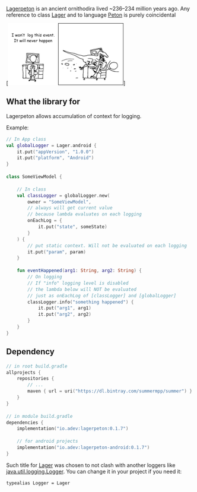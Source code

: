 [Lagerpeton](https://en.wikipedia.org/wiki/Lagerpeton) is an ancient ornithodira lived ~236–234 million years ago. Any reference to class [Lager](https://docs.oracle.com/javase/7/docs/api/java/util/logging/Logger.html) and to language [Peton](https://www.python.org/) is purely coincidental

[![logo](./logo.png)]

## What the library for

Lagerpeton allows accumulation of context for logging.

Example:
```kotlin
// In App class
val globalLogger = Lager.android {
    it.put("appVersion", "1.0.0")
    it.put("platform", "Android")
}

class SomeViewModel {

    // In class
    val classLogger = globalLogger.new(
        owner = "SomeViewModel",
        // always will get current value 
        // because lambda evaluates on each logging
        onEachLog = {
            it.put("state", someState)
        }
    ) {
        // put static context. Will not be evaluated on each logging
        it.put("param", param)
    }

    fun eventHappened(arg1: String, arg2: String) {
        // On logging
        // If "info" logging level is disabled 
        // the lambda below will NOT be evaluated
        // just as onEachLog of [classLogger] and [globalLogger]
        classLogger.info("something happened") {
            it.put("arg1", arg1)
            it.put("arg2", arg2)
        }
    }
}
```

## Dependency

```kotlin
// in root build.gradle
allprojects {
    repositories {
        // ...
        maven { url = uri("https://dl.bintray.com/summermpp/summer") }
    }
}

// in module build.gradle
dependencies {
    implementation("io.adev:lagerpeton:0.1.7")
    
    // for android projects
    implementation("io.adev:lagerpeton-android:0.1.7")
}
```

Such title for [Lager](https://github.com/adevone/lagerpeton/blob/master/kmp-logger/src/commonMain/kotlin/io/adev/logger/Lager.kt) was chosen to not clash with another loggers like [java.util.logging.Logger](https://docs.oracle.com/javase/7/docs/api/java/util/logging/Logger.html). You can change it in your project if you need it:
```
typealias Logger = Lager
```